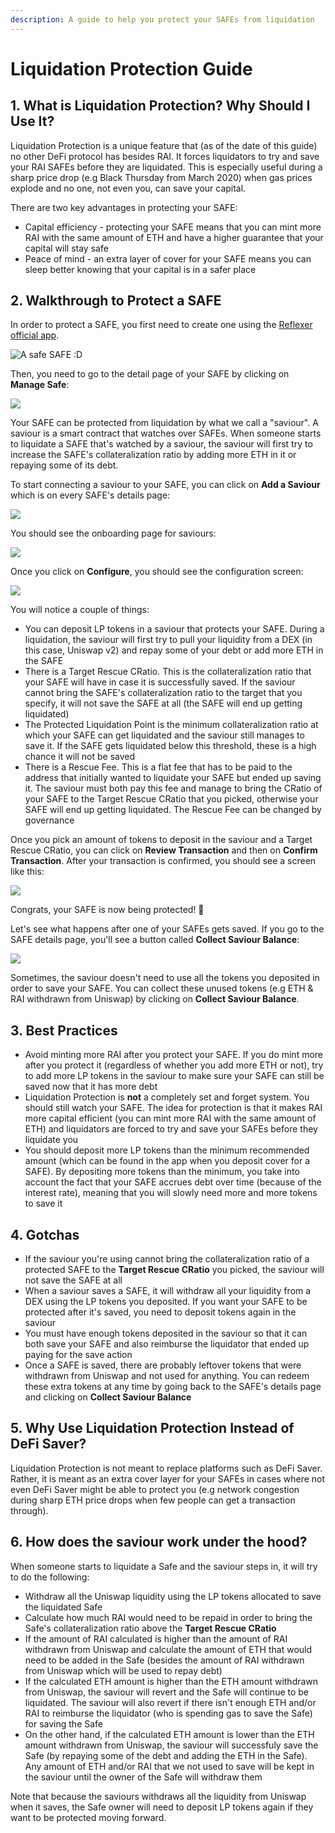 ```yaml
---
description: A guide to help you protect your SAFEs from liquidation
---
```


# Liquidation Protection Guide

## 1. What is Liquidation Protection? Why Should I Use It?

Liquidation Protection is a unique feature that \(as of the date of this guide\) no other DeFi protocol has besides RAI. It forces liquidators to try and save your RAI SAFEs before they are liquidated. This is especially useful during a sharp price drop \(e.g Black Thursday from March 2020\) when gas prices explode and no one, not even you, can save your capital.

There are two key advantages in protecting your SAFE:

* Capital efficiency - protecting your SAFE means that you can mint more RAI with the same amount of ETH and have a higher guarantee that your capital will stay safe
* Peace of mind - an extra layer of cover for your SAFE means you can sleep better knowing that your capital is in a safer place

## 2. Walkthrough to Protect a SAFE

In order to protect a SAFE, you first need to create one using the [Reflexer official app](https://app.reflexer.finance/).

![A safe SAFE :D](../.gitbook/assets/main.png)

Then, you need to go to the detail page of your SAFE by clicking on **Manage Safe**:

![](../.gitbook/assets/details.png)

Your SAFE can be protected from liquidation by what we call a "saviour". A saviour is a smart contract that watches over SAFEs. When someone starts to liquidate a SAFE that's watched by a saviour, the saviour will first try to increase the SAFE's collateralization ratio by adding more ETH in it or repaying some of its debt.

To start connecting a saviour to your SAFE, you can click on **Add a Saviour** which is on every SAFE's details page:

![](../.gitbook/assets/untitled-design.png)

You should see the onboarding page for saviours:

![](../.gitbook/assets/onboarding-saviour.png)

Once you click on **Configure**, you should see the configuration screen:

![](../.gitbook/assets/saviour-config.png)

You will notice a couple of things:

* You can deposit LP tokens in a saviour that protects your SAFE. During a liquidation, the saviour will first try to pull your liquidity from a DEX \(in this case, Uniswap v2\) and repay some of your debt or add more ETH in the SAFE
* There is a Target Rescue CRatio. This is the collateralization ratio that your SAFE will have in case it is successfully saved. If the saviour cannot bring the SAFE's collateralization ratio to the target that you specify, it will not save the SAFE at all \(the SAFE will end up getting liquidated\)
* The Protected Liquidation Point is the minimum collateralization ratio at which your SAFE can get liquidated and the saviour still manages to save it. If the SAFE gets liquidated below this threshold, these is a high chance it will not be saved
* There is a Rescue Fee. This is a flat fee that has to be paid to the address that initially wanted to liquidate your SAFE but ended up saving it. The saviour must both pay this fee and manage to bring the CRatio of your SAFE to the Target Rescue CRatio that you picked, otherwise your SAFE will end up getting liquidated. The Rescue Fee can be changed by governance

Once you pick an amount of tokens to deposit in the saviour and a Target Rescue CRatio, you can click on **Review Transaction** and then on **Confirm Transaction**. After your transaction is confirmed, you should see a screen like this:

![](../.gitbook/assets/safe-saviour.png)

Congrats, your SAFE is now being protected! 🎉

Let's see what happens after one of your SAFEs gets saved. If you go to the SAFE details page, you'll see a button called **Collect Saviour Balance**:

![](../.gitbook/assets/untitled-design-1-.png)

Sometimes, the saviour doesn't need to use all the tokens you deposited in order to save your SAFE. You can collect these unused tokens \(e.g ETH & RAI withdrawn from Uniswap\) by clicking on **Collect Saviour Balance**.

## 3. Best Practices

* Avoid minting more RAI after you protect your SAFE. If you do mint more after you protect it \(regardless of whether you add more ETH or not\), try to add more LP tokens in the saviour to make sure your SAFE can still be saved now that it has more debt
* Liquidation Protection is **not** a completely set and forget system. You should still watch your SAFE. The idea for protection is that it makes RAI more capital efficient \(you can mint more RAI with the same amount of ETH\) and liquidators are forced to try and save your SAFEs before they liquidate you
* You should deposit more LP tokens than the minimum recommended amount \(which can be found in the app when you deposit cover for a SAFE\). By depositing more tokens than the minimum, you take into account the fact that your SAFE accrues debt over time \(because of the interest rate\), meaning that you will slowly need more and more tokens to save it 

## 4. Gotchas

* If the saviour you're using cannot bring the collateralization ratio of a protected SAFE to the **Target Rescue CRatio** you picked, the saviour will not save the SAFE at all
* When a saviour saves a SAFE, it will withdraw all your liquidity from a DEX using the LP tokens you deposited. If you want your SAFE to be protected after it's saved, you need to deposit tokens again in the saviour
* You must have enough tokens deposited in the saviour so that it can both save your SAFE and also reimburse the liquidator that ended up paying for the save action
* Once a SAFE is saved, there are probably leftover tokens that were withdrawn from Uniswap and not used for anything. You can redeem these extra tokens at any time by going back to the SAFE's details page and clicking on **Collect Saviour Balance**

## 5. Why Use Liquidation Protection Instead of DeFi Saver?

Liquidation Protection is not meant to replace platforms such as DeFi Saver. Rather, it is meant as an extra cover layer for your SAFEs in cases where not even DeFi Saver might be able to protect you \(e.g network congestion during sharp ETH price drops when few people can get a transaction through\).

## 6. How does the saviour work under the hood?

When someone starts to liquidate a Safe and the saviour steps in, it will try to do the following:

* Withdraw all the Uniswap liquidity using the LP tokens allocated to save the liquidated Safe
* Calculate how much RAI would need to be repaid in order to bring the Safe's collateralization ratio above the **Target Rescue CRatio**
* If the amount of RAI calculated is higher than the amount of RAI withdrawn from Uniswap and calculate the amount of ETH that would need to be added in the Safe \(besides the amount of RAI withdrawn from Uniswap which will be used to repay debt\)
* If the calculated ETH amount is higher than the ETH amount withdrawn from Uniswap, the saviour will revert and the Safe will continue to be liquidated. The saviour will also revert if there isn't enough ETH and/or RAI to reimburse the liquidator \(who is spending gas to save the Safe\) for saving the Safe
* On the other hand, if the calculated ETH amount is lower than the ETH amount withdrawn from Uniswap, the saviour will successfuly save the Safe \(by repaying some of the debt and adding the ETH in the Safe\). Any amount of ETH and/or RAI that we not used to save will be kept in the saviour until the owner of the Safe will withdraw them

Note that because the saviours withdraws all the liquidity from Uniswap when it saves, the Safe owner will need to deposit LP tokens again if they want to be protected moving forward.

